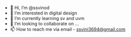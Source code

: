 - 👋 Hi, I’m @ssvinod
- 👀 I’m interested in digital design
- 🌱 I’m currently learning sv and uvm
- 💞️ I’m looking to collaborate on ...
- 📫 How to reach me via email - ssvini3694@gmail.com

<!---
ssvinod/ssvinod is a ✨ special ✨ repository because its `README.md` (this file) appears on your GitHub profile.
You can click the Preview link to take a look at your changes.
--->
